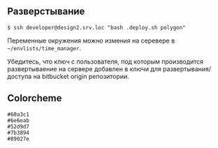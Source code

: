 ## Разверстывание

    $ ssh developer@design2.srv.loc "bash .deploy.sh polygon"

Переменные окружения можно измения на серевере в `~/envlists/time_manager`.

Убедитесь, что ключ с пользователя, под которым производится развертываение на сервере добавлен в ключи для развертывания/доступа на bitbucket origin репозитории.

## Colorcheme

```
#60a3c1
#6e6eab
#52d9d7
#7b3894
#89027e
```
